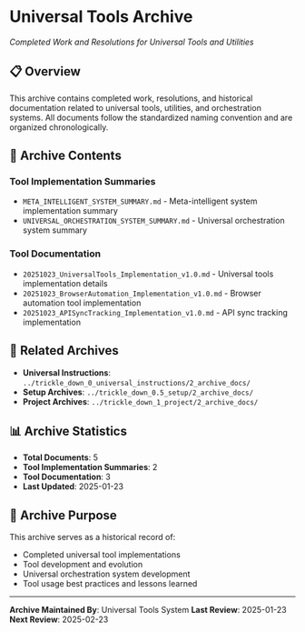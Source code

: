 # Universal Tools Archive
*Completed Work and Resolutions for Universal Tools and Utilities*

## 📋 Overview

This archive contains completed work, resolutions, and historical documentation related to universal tools, utilities, and orchestration systems. All documents follow the standardized naming convention and are organized chronologically.

## 📁 Archive Contents

### **Tool Implementation Summaries**
- `META_INTELLIGENT_SYSTEM_SUMMARY.md` - Meta-intelligent system implementation summary
- `UNIVERSAL_ORCHESTRATION_SYSTEM_SUMMARY.md` - Universal orchestration system summary

### **Tool Documentation**
- `20251023_UniversalTools_Implementation_v1.0.md` - Universal tools implementation details
- `20251023_BrowserAutomation_Implementation_v1.0.md` - Browser automation tool implementation
- `20251023_APISyncTracking_Implementation_v1.0.md` - API sync tracking implementation

## 🔗 Related Archives

- **Universal Instructions**: `../trickle_down_0_universal_instructions/2_archive_docs/`
- **Setup Archives**: `../trickle_down_0.5_setup/2_archive_docs/`
- **Project Archives**: `../trickle_down_1_project/2_archive_docs/`

## 📊 Archive Statistics

- **Total Documents**: 5
- **Tool Implementation Summaries**: 2
- **Tool Documentation**: 3
- **Last Updated**: 2025-01-23

## 🎯 Archive Purpose

This archive serves as a historical record of:
- Completed universal tool implementations
- Tool development and evolution
- Universal orchestration system development
- Tool usage best practices and lessons learned

---

**Archive Maintained By**: Universal Tools System
**Last Review**: 2025-01-23
**Next Review**: 2025-02-23

